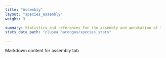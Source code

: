 ```yaml
---
title: "Assembly"
layout: "species_assembly"
weight: 3

summary: Statistics and referances for the assembly and annotation of the species. 
stats_data_path: "clupea_harengus/species_stats"

---
```


Markdown content for assembly tab